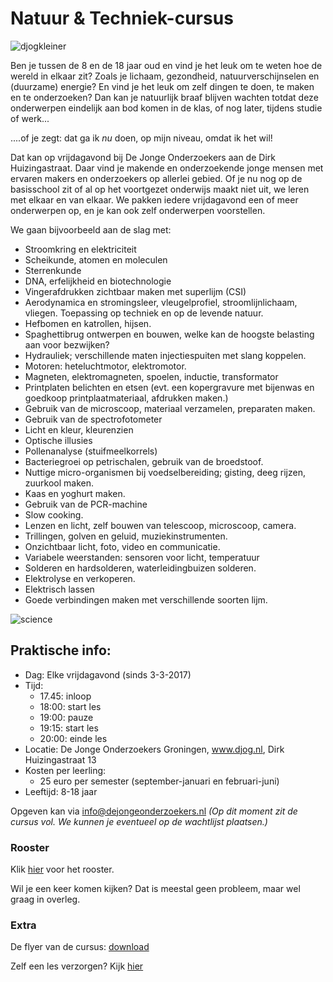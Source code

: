 # Natuur & Techniek-cursus

![djogkleiner](https://cloud.githubusercontent.com/assets/25673660/22806842/50171992-ef24-11e6-89bc-607339c92c05.png)

Ben je tussen de 8 en de 18 jaar oud en vind je het leuk om te weten hoe de wereld in elkaar zit? Zoals je lichaam, gezondheid, natuurverschijnselen en (duurzame) energie? En vind je het leuk om zelf dingen te doen, te maken en te onderzoeken? Dan kan je natuurlijk braaf blijven wachten totdat deze onderwerpen eindelijk aan bod komen in de klas, of nog later, tijdens studie of werk...

....of je zegt: dat ga ik *nu* doen, op mijn niveau, omdat ik het wil!

Dat kan op vrijdagavond bij De Jonge Onderzoekers aan de Dirk Huizingastraat. Daar vind je makende en onderzoekende jonge mensen met ervaren makers en onderzoekers op allerlei gebied. Of je nu nog op de basisschool zit of al op het voortgezet onderwijs maakt niet uit, we leren met elkaar en van elkaar. We pakken iedere vrijdagavond een of meer onderwerpen op, en je kan ook zelf onderwerpen voorstellen.

We gaan bijvoorbeeld aan de slag met:

* Stroomkring en elektriciteit
* Scheikunde, atomen en moleculen
* Sterrenkunde
* DNA, erfelijkheid en biotechnologie
* Vingerafdrukken zichtbaar maken met superlijm (CSI)
* Aerodynamica en stromingsleer, vleugelprofiel, stroomlijnlichaam, vliegen. Toepassing op techniek en op de levende natuur.
* Hefbomen en katrollen, hijsen.
* Spaghettibrug ontwerpen en bouwen, welke kan de hoogste belasting aan voor bezwijken?
* Hydrauliek; verschillende maten injectiespuiten met slang koppelen.
* Motoren: heteluchtmotor, elektromotor.
* Magneten, elektromagneten, spoelen, inductie, transformator
* Printplaten belichten en etsen (evt. een kopergravure met bijenwas en goedkoop printplaatmateriaal, afdrukken maken.)
* Gebruik van de microscoop, materiaal verzamelen, preparaten maken.
* Gebruik van de spectrofotometer
* Licht en kleur, kleurenzien
* Optische illusies
* Pollenanalyse (stuifmeelkorrels)
* Bacteriegroei op petrischalen, gebruik van de broedstoof.
* Nuttige micro-organismen bij voedselbereiding; gisting, deeg rijzen, zuurkool maken.
* Kaas en yoghurt maken.
* Gebruik van de PCR-machine
* Slow cooking.
* Lenzen en licht, zelf bouwen van telescoop, microscoop, camera.
* Trillingen, golven en geluid, muziekinstrumenten.
* Onzichtbaar licht, foto, video en communicatie.
* Variabele weerstanden: sensoren voor licht, temperatuur
* Solderen en hardsolderen, waterleidingbuizen solderen.
* Elektrolyse en verkoperen.
* Elektrisch lassen
* Goede verbindingen maken met verschillende soorten lijm.

![science](https://cloud.githubusercontent.com/assets/25673660/22808370/d6e8732e-ef2b-11e6-9119-9c2a05962913.png)

## Praktische info:

* Dag: Elke vrijdagavond (sinds 3-3-2017)
* Tijd: 
   * 17.45: inloop
   * 18:00: start les
   * 19:00: pauze
   * 19:15: start les
   * 20:00: einde les
* Locatie: De Jonge Onderzoekers Groningen, www.djog.nl, Dirk Huizingastraat 13
* Kosten per leerling:
  * 25 euro per semester (september-januari en februari-juni)
* Leeftijd: 8-18 jaar

Opgeven kan via info@dejongeonderzoekers.nl *(Op dit moment zit de cursus vol. We kunnen je eventueel op de wachtlijst plaatsen.)*

### Rooster
Klik [hier](Rooster.md) voor het rooster. 

Wil je een keer komen kijken? Dat is meestal geen probleem, maar wel graag in overleg.

### Extra
De flyer van de cursus: [download](flyer.pdf)

Zelf een les verzorgen? Kijk [hier](docenten.md)

